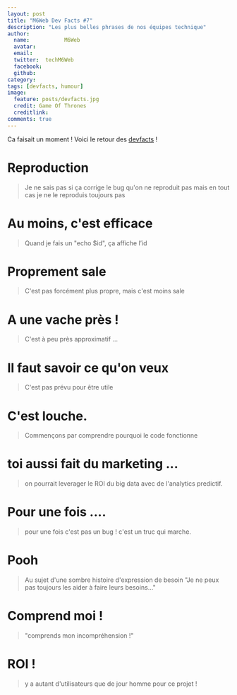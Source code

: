```yaml
---
layout: post
title: "M6Web Dev Facts #7"
description: "Les plus belles phrases de nos équipes technique"
author:
  name:           M6Web
  avatar:         
  email:          
  twitter:  techM6Web      
  facebook:       
  github:    
category: 
tags: [devfacts, humour]
image:
  feature: posts/devfacts.jpg
  credit: Game Of Thrones
  creditlink: 
comments: true  
---
```


Ca faisait un moment ! Voici le retour des [devfacts](http://tech.m6web.fr/tags.html#devfacts) !

# Reproduction
> Je ne sais pas si ça corrige le bug qu'on ne reproduit pas mais en tout cas je ne le reproduis toujours pas

# Au moins, c'est efficace
> Quand je fais un "echo $id", ça affiche l’id

# Proprement sale
> C'est pas forcément plus propre, mais c'est moins sale

#  A une vache près !
> C'est à peu près approximatif …

#  Il faut savoir ce qu'on veux
> C'est pas prévu pour être utile

# C'est louche.
> Commençons par comprendre pourquoi le code fonctionne

# toi aussi fait du marketing ...
> on pourrait leverager le ROI du big data avec de l'analytics predictif.

# Pour une fois ....
> pour une fois c'est pas un bug ! c'est un truc qui marche.

# Pooh
> Au sujet d'une sombre histoire d'expression de besoin 
> "Je ne peux pas toujours les aider à faire leurs besoins…"

# Comprend moi !
> "comprends mon incompréhension !"

# ROI !
> y a autant d'utilisateurs que de jour homme pour ce projet !

 
